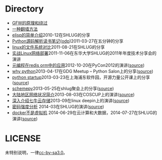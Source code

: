 # Directory

* [GFW的原理和绕过](https://raw.githubusercontent.com/shell909090/slides/master/pdf/GFW.pdf)
* [一种翻墙方法](https://raw.githubusercontent.com/shell909090/slides/master/pdf/one_way_cross_gfw.pdf)
* [elisp的简单介绍](https://raw.githubusercontent.com/shell909090/slides/master/pdf/elisp.pdf)2010-12在SHLUG的分享
* [Python源码解析读书笔记](https://raw.githubusercontent.com/shell909090/slides/master/pdf/python_source.pdf)([odp](https://raw.githubusercontent.com/shell909090/slides/master/pdf/python_source.odp))2011-03-27在五分钟的分享
* [linux的文件系统对比](https://raw.githubusercontent.com/shell909090/slides/master/pdf/linux_fs.pdf)2011-08-21在SHLUG的分享
* [实战Linux网络部署](https://raw.githubusercontent.com/shell909090/slides/master/pdf/linux_on_net.pdf)2011-11-06在东华大学SHLUG的2011年年度技术分享会的演讲
* [元编程在redis orm中的应用](http://htmlpreview.github.io/?https://raw.githubusercontent.com/shell909090/slides/master/md/meta.html)2012-10-20在PyCon2012的演讲([source](meta.md))
* [why python](http://htmlpreview.github.io/?https://raw.githubusercontent.com/shell909090/slides/master/md/why_python.html)2013-04-17在GDG Meetup – Python Salon上的分享([source](why_python.md))
* [python startup](http://htmlpreview.github.io/?https://raw.githubusercontent.com/shell909090/slides/master/md/python-startup.html)2013-03-23在上海浦东软件园，开源力量公开课上的分享([source](python-startup.md))
* [schemepy](http://htmlpreview.github.io/?https://raw.githubusercontent.com/shell909090/slides/master/md/schemepy.html)2013-05-25在shlug聚会上的分享([source](schemepy.md))
* [大陆地区网络状况简介](http://htmlpreview.github.io/?https://raw.githubusercontent.com/shell909090/slides/master/chinanet/chinanet.html)2013-08-03在COSCUP上的演讲([source](chinanet/chinanet.md))
* [深入介绍七牛云存储](http://htmlpreview.github.io/?https://raw.githubusercontent.com/shell909090/slides/master/md/qiniu_deepin.html)2013-09在linux deepin上的演讲([source](qiniu_deepin.md))
* [密码强度分析](http://htmlpreview.github.io/?https://raw.githubusercontent.com/shell909090/slides/master/md/passwd.html) 2014-03在SHLUG的演讲([source](passwd.md))
* [docker不是虚拟机](http://htmlpreview.github.io/?https://raw.githubusercontent.com/shell909090/slides/master/md/docker.html) 2014-06-29在云计算和大数据，2014-07-27在SHLUG的演讲([source](docker.md))

# LICENSE

未特别说明，一律[cc-by-sa3.0](https://creativecommons.org/licenses/by-sa/3.0/us/)。
